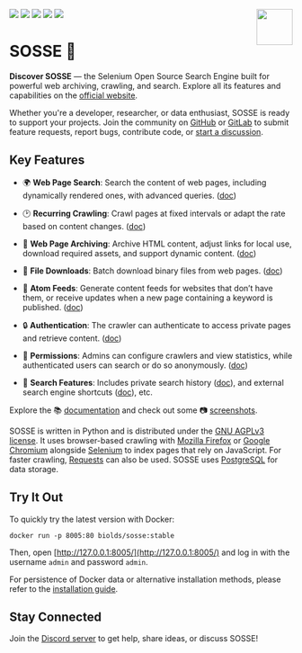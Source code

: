<p>
  <img src="https://raw.githubusercontent.com/biolds/sosse/main/se/static/se/logo.svg" width="64" align="right">
  <a href="https://gitlab.com/biolds1/sosse/" alt="Gitlab code coverage" style="text-decoration: none">
    <img src="https://img.shields.io/gitlab/pipeline-coverage/biolds1/sosse?branch=main&style=flat-square">
  </a>
  <a href="https://gitlab.com/biolds1/sosse/-/pipelines" alt="Gitlab pipeline status" style="text-decoration: none">
    <img src="https://img.shields.io/gitlab/pipeline-status/biolds1/sosse?branch=main&style=flat-square">
  </a>
  <a href="https://sosse.readthedocs.io/en/stable/" alt="Documentation" style="text-decoration: none">
    <img src="https://img.shields.io/readthedocs/sosse?style=flat-square">
  </a>
  <a href="https://discord.gg/Vt9cMf7BGK" alt="Discord" style="text-decoration: none">
    <img src="https://img.shields.io/discord/1102142186423844944?style=flat-square&color=%235865f2">
  </a>
  <a href="https://gitlab.com/biolds1/sosse/-/blob/main/LICENSE" alt="License" style="text-decoration: none">
    <img src="https://img.shields.io/gitlab/license/biolds1/sosse?style=flat-square">
  </a>
</p>

# SOSSE 🦦

**Discover SOSSE** — the Selenium Open Source Search Engine built for powerful web archiving, crawling, and search.
Explore all its features and capabilities on the [official website](https://sosse.io).

Whether you're a developer, researcher, or data enthusiast, SOSSE is ready to support your projects.
Join the community on [GitHub](https://github.com/biolds/sosse) or [GitLab](https://gitlab.com/biolds1/sosse) to submit feature requests, report bugs, contribute code, or [start a discussion](https://github.com/biolds/sosse/discussions).


## Key Features

- 🌍 **Web Page Search**: Search the content of web pages, including dynamically rendered ones, with advanced queries.
  ([doc](https://sosse.readthedocs.io/en/stable/guides/search.html))

- 🕑 **Recurring Crawling**: Crawl pages at fixed intervals or adapt the rate based on content changes.
  ([doc](https://sosse.readthedocs.io/en/stable/crawl/policies.html))

- 🔖 **Web Page Archiving**: Archive HTML content, adjust links for local use, download required assets, and support
  dynamic content. ([doc](https://sosse.readthedocs.io/en/stable/guides/archive.html))

- 📂 **File Downloads**: Batch download binary files from web pages.
  ([doc](https://sosse.readthedocs.io/en/stable/guides/download.html))

- 🔔 **Atom Feeds**: Generate content feeds for websites that don’t have them, or receive updates when a new page
  containing a keyword is published.
  ([doc](https://sosse.readthedocs.io/en/stable/guides/feed_website_monitor.html))

- 🔒 **Authentication**: The crawler can authenticate to access private pages and retrieve content.
  ([doc](https://sosse.readthedocs.io/en/stable/guides/authentication.html))

- 👥 **Permissions**: Admins can configure crawlers and view statistics, while authenticated users can search or do so anonymously.
  ([doc](https://sosse.readthedocs.io/en/stable/permissions.html))

- 👤 **Search Features**: Includes private search history ([doc](https://sosse.readthedocs.io/en/stable/user/history.html)),
  and external search engine shortcuts ([doc](https://sosse.readthedocs.io/en/stable/user/shortcuts.html)), etc.

Explore the 📚 [documentation](https://sosse.readthedocs.io/en/stable/index.html) and check out some
📷 [screenshots](https://sosse.readthedocs.io/en/stable/screenshots.html).

SOSSE is written in Python and is distributed under the [GNU AGPLv3 license](https://www.gnu.org/licenses/agpl-3.0.en.html). It uses browser-based crawling with [Mozilla Firefox](https://www.mozilla.org/firefox/) or
[Google Chromium](https://www.chromium.org/Home) alongside [Selenium](https://www.selenium.dev/) to index pages that rely on JavaScript. For faster crawling, [Requests](https://docs.python-requests.org/en/latest/index.html) can also be used. SOSSE uses
[PostgreSQL](https://www.postgresql.org/) for data storage.

## Try It Out

To quickly try the latest version with Docker:

```
docker run -p 8005:80 biolds/sosse:stable
```

Then, open [http://127.0.0.1:8005/](http://127.0.0.1:8005/) and log in with the username `admin` and password `admin`.

For persistence of Docker data or alternative installation methods, please refer to the [installation guide](https://sosse.readthedocs.io/en/stable/install.html).

## Stay Connected

Join the [Discord server](https://discord.gg/Vt9cMf7BGK) to get help, share ideas, or discuss SOSSE!
